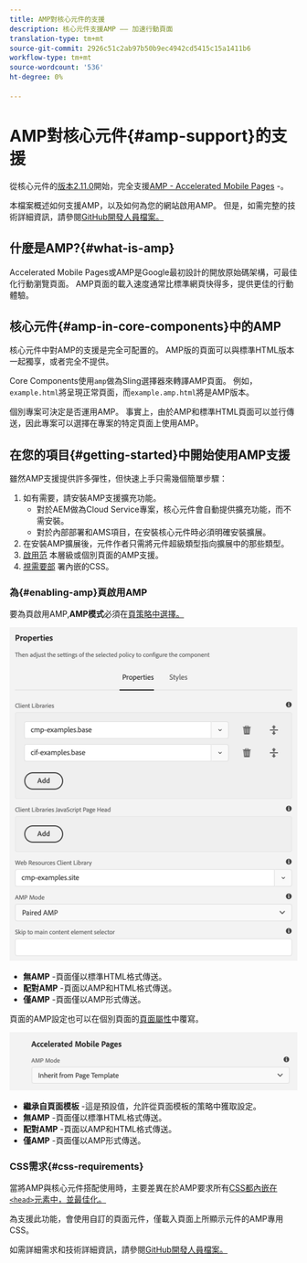 ```yaml
---
title: AMP對核心元件的支援
description: 核心元件支援AMP —— 加速行動頁面
translation-type: tm+mt
source-git-commit: 2926c51c2ab97b50b9ec4942cd5415c15a1411b6
workflow-type: tm+mt
source-wordcount: '536'
ht-degree: 0%

---
```



# AMP對核心元件{#amp-support}的支援

從核心元件的[版本2.11.0](/help/versions.md)開始，完全支援[AMP - Accelerated Mobile Pages](https://developers.google.com/amp) -。

本檔案概述如何支援AMP，以及如何為您的網站啟用AMP。 但是，如需完整的技術詳細資訊，請參閱[GitHub開發人員檔案。](https://github.com/adobe/aem-core-wcm-components/tree/master/extensions/amp)

## 什麼是AMP?{#what-is-amp}

Accelerated Mobile Pages或AMP是Google最初設計的開放原始碼架構，可最佳化行動瀏覽頁面。 AMP頁面的載入速度通常比標準網頁快得多，提供更佳的行動體驗。

## 核心元件{#amp-in-core-components}中的AMP

核心元件中對AMP的支援是完全可配置的。[](#enabling-amp) AMP版的頁面可以與標準HTML版本一起獨享，或者完全不提供。

Core Components使用`amp`做為Sling選擇器來轉譯AMP頁面。 例如，`example.html`將呈現正常頁面，而`example.amp.html`將是AMP版本。

個別專案可決定是否運用AMP。 事實上，由於AMP和標準HTML頁面可以並行傳送，因此專案可以選擇在專案的特定頁面上使用AMP。

## 在您的項目{#getting-started}中開始使用AMP支援

雖然AMP支援提供許多彈性，但快速上手只需幾個簡單步驟：

1. 如有需要，請安裝AMP支援擴充功能。
   * 對於AEM做為Cloud Service專案，核心元件會自動提供擴充功能，而不需安裝。
   * 對於內部部署和AMS項目，在安裝核心元件時必須明確安裝擴展。
1. 在安裝AMP擴展後，元件作者只需將元件超級類型指向擴展中的那些類型。
1. [啟用范](#enabling-amp) 本層級或個別頁面的AMP支援。
1. [視需要部](#css-requirements) 署內嵌的CSS。

### 為{#enabling-amp}頁啟用AMP

要為頁啟用AMP,**AMP模式**&#x200B;必須在[頁策略中選擇。](https://docs.adobe.com/content/help/en/experience-manager-cloud-service/sites/authoring/features/templates.html#editing-a-template-page-policy-template-author-developer)

![AMP頁策略選項](/help/assets/amp-policy.png)

* **無AMP** -頁面僅以標準HTML格式傳送。
* **配對AMP** -頁面以AMP和HTML格式傳送。
* **僅AMP** -頁面僅以AMP形式傳送。

頁面的AMP設定也可以在個別頁面的[頁面屬性](https://docs.adobe.com/content/help/en/experience-manager-cloud-service/sites/authoring/fundamentals/page-properties.html)中覆寫。

![AMP頁面屬性](/help/assets/amp-page-properties.png)

* **繼承自頁面模板** -這是預設值，允許從頁面模板的策略中獲取設定。
* **無AMP** -頁面僅以標準HTML格式傳送。
* **配對AMP** -頁面以AMP和HTML格式傳送。
* **僅AMP** -頁面僅以AMP形式傳送。

### CSS需求{#css-requirements}

當將AMP與核心元件搭配使用時，主要差異在於AMP要求所有[CSS都內嵌在`<head>`元素中，並最佳化。](including-clientlibs.md#inlining)

為支援此功能，會使用自訂的頁面元件，僅載入頁面上所顯示元件的AMP專用CSS。

如需詳細需求和技術詳細資訊，請參閱[GitHub開發人員檔案。](https://github.com/adobe/aem-core-wcm-components/tree/master/extensions/amp)
